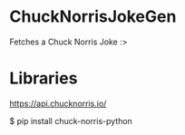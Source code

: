 # ChuckNorrisJokeGen
Fetches a Chuck Norris Joke :>

# Libraries
https://api.chucknorris.io/

$ pip install chuck-norris-python
